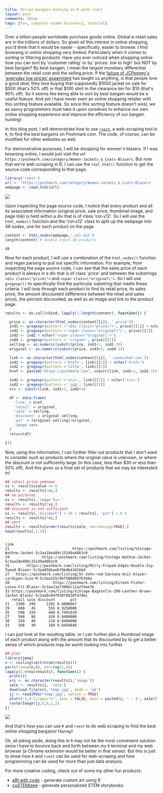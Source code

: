 ```yaml
---
title: Online bargain-hunting in R with rvest
layout: post
comments: false
tags: [fun, computer-aided discovery, tutorial]
---
```


Over a billion people worldwide purchase goods online. Global e-retail sales are in the trillions of dollars. So given all this interest in online shopping, you'd think that it would be easier - specifically, easier to browse. I find browsing in online shopping very limited. Particularly when it comes to sorting or filtering products. Have you ever noticed when shopping online how you can sort by 'customer rating' or by 'prices: low to high' but NOT by best bargain? By best bargain, I mean the largest monetary differential between the retail cost and the selling price. If the [failure of JCPenney's 'everyday low prices' experiment](https://www.forbes.com/sites/panosmourdoukoutas/2013/09/27/a-strategic-mistake-that-haunts-j-c-penney/#2f1cb698134c) has taught us anything, is that people love a good deal; they love buying that supposedly $1000 jacket on sale for $500 (that's 50% off) or that $100 shirt in the clearance bin for $10 (that's 90% off). So it seems like being able to sort by best bargain would be a useful feature. And yet I have never seen an online shopping retailer with this sorting feature available. So since this sorting feature doesn't exist, we as savvy programmers must take it upon ourselves to enhance our own online shopping experience and improve the efficiency of our bargain hunting! 

In this blog post, I will demonstrate how to use [`rvest`](https://github.com/hadley/rvest), a web-scraping tool in `R`, to find the best bargains on Poshmark.com. The code, of course, can be modified for other websites as well. 

For demonstrative purposes, I will be shopping for women's blazers. If I was browsing online, I would just visit the url `https://poshmark.com/category/Women-Jackets_&_Coats-Blazers`. But now that we're web scraping in R, I can use the `real_html()` function to get the source code corresponding to that page. 

```r
library('rvest')
url <- 'https://poshmark.com/category/Women-Jackets_&_Coats-Blazers'
webpage <- read_html(url)
```

<img src="{{ site.url }}/assets/blog/poshmark_pagesource.jpg" class="img-responsive">

Upon inspecting the page source code, I notice that every product and all its associated information (original price, sale price, thumbnail image, and page link) is held within a div that is of class 'col-x12'. So I will use the `html_nodes()` function and the 'col-x12' class to split up the webpage into 48 nodes, one for each product on the page. 

```r
content <- html_nodes(webpage,'.col-x12')
length(content) # double check 48 products
```

```
48
```

Now for each product, I will use a combination of the `html_nodes()` function and regex parsing to pull out specific information. For example, from inspecting the page source code, I can see that the sales price of each product is always in a div that is of class 'price' and between the substrings `<div class=\"price\">` and `<span class=\"original\">`. So I will use `gregexpr()` to specifically find the particular substring that meets these criteria. I will loop through each product to find its retail price, its sales price, the amount discounted (difference between the retail and sales price), the percent discounted, as well as an image and link to the product page. 

```r
results <- do.call(rbind, lapply(1:length(content), function(i) {

  price <- as.character(html_nodes(content[[i]], '.price'))
  ind1 <- gregexpr(pattern ='<div class=\"price\">', price)[[1]] + nchar('<div class=\"price\">')
  ind2 <- gregexpr(pattern ='<span class=\"original\">', price)[[1]]
  ind3 <- ind2 + nchar('<span class=\"original\">')
  ind4 <- gregexpr(pattern = '</span>', price)[[1]]
  selling <- as.numeric(substr(price, ind1+1, ind2-2))
  original <- as.numeric(substr(price, ind3+1, ind4-1))

  link <- as.character(html_nodes(content[[i]], '.covershot-con'))
  ind1 <- gregexpr(pattern ='href=', link)[[1]] + nchar('href=') 
  ind2 <- gregexpr(pattern ='title', link)[[1]] 
  href <- paste0('https://poshmark.com', substr(link, ind1+1, ind2-3))

  ind1 <- gregexpr(pattern ='src=', link)[[1]] + nchar('src=') 
  ind2 <- gregexpr(pattern ='.jpg', link)[[1]] 
  src <- substr(link, ind1+1, ind2+3)

  df <- data.frame(
	'link' = href, 
	'retail' = original, 
	'sale' = selling, 
	'discount' = original-selling, 
	'pct' = (original-selling)/original, 
	'image'=src
  )
  return(df)

})) 
```

Now, using this information, I can further filter out products that I don't want to consider such as products where the original value is unknown, or where the discount is not sufficiently large (in this case, less than $30 or less than 50% off). And this gives us a final set of products that we may be interested in!

```r
## retail price unknown
vi <- results$value == 0
results <- results[!vi,]
## no pictures
vi <- results[,'image']==''
results <- results[!vi,]
## discount is not sufficient
vi <- results[,'discount'] < 30 | results[, 'pct'] < 0.5
results <- results[!vi,]
## sort
results <- results[order(results$sale, decreasing=TRUE),]
head(results[,1:5])
```

```
                                                                                                      link
21                             https://poshmark.com/listing/Vintage-Wathne-Jacket-5c3aa18e409c15149a4863c0
19               https://poshmark.com/listing/Vintage-Wathne-Jacket-5c3aa18e409c15149a4863c0
35        https://poshmark.com/listing/Milly-Frayed-Edges-Double-Zip-Tweed-Blazer-5c3aa05bbaebf6bdb43d1bbd
27   https://poshmark.com/listing/St-John-red-Santana-knit-blazer-cardigan-Size-M-5c3aa155c9bf500d8976340a
30                    https://poshmark.com/listing/Eileen-Fisher-Loose-Fit-Blazer-5c3aa11e7386bc11a2f9ae76
33 https://poshmark.com/listing/Vintage-Bagatelle-100-Leather-Brown-Jacket-Blazer-5c3aa0c0df03076810f474bc
   retail sale discount       pct
21   1500  299     1201 0.8006667
19    600   45      555 0.9250000
35    598  150      448 0.7491639
27    500   80      420 0.8400000
30    250   40      210 0.8400000
33    198   30      168 0.8484848
```

I can just look at the resulting table, or I can further plot a thumbnail image of each product along with the amount that its discounted by to get a better sense of which products may be worth looking into further. 

```r
## plot
library(jpeg)
n <- ceiling(sqrt(nrow(results)))
par(mfrow=c(n,n), mar=rep(1,4))
lapply(1:nrow(results), function(i) {
  print(i)
  src <- as.character(results[i,'image'])
  sale >- results[i, 'sale']
  download.file(src,'temp.jpg', mode = 'wb')
  jj <- readJPEG("temp.jpg", native = TRUE)
  plot(0:1,0:1,type="n", axes = FALSE, main = paste0(i, ' : $', sale))
  rasterImage(jj,0,0,1,1)
})
```

<img src="{{ site.url }}/assets/blog/poshmark_results.jpg" class="img-responsive">

And that's how you can use `R` and `rvest` to do web scraping to find the best online shopping bargains! Hurray!

Ok, all joking aside, doing this in `R` may not be the most convenient solution since I have to bounce back and forth between my `R` terminal and my web browser (a Chrome extension would be better in that sense). But this is just to show how `R` and `rvest` can be used for web-scraping and how programming can be used for more than just data analysis. 

For more creative coding, check out of some my other fun products:
- [aRt with code](https://jef.works/art-with-code/) - generate custom art using R
- [cuSTEMized](https://custemized.org/) - generate personalized STEM storybooks



